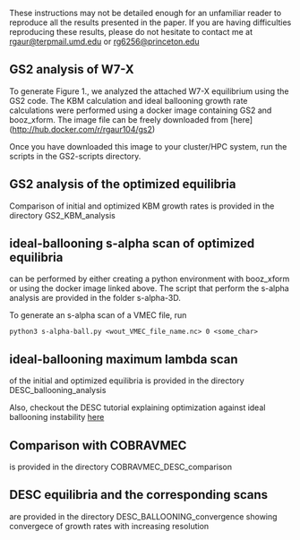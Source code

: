These instructions may not be detailed enough for an unfamiliar reader to reproduce all the results presented in the paper.
If you are having difficulties reproducing these results, please do not hesitate to contact me at rgaur@terpmail.umd.edu or rg6256@princeton.edu

## GS2 analysis of W7-X

To generate Figure 1., we analyzed the attached W7-X equilibrium using the GS2 code. The KBM calculation and ideal ballooning growth rate calculations were performed using a docker image containing GS2 and booz\_xform. The image file can be freely downloaded from [here] (http://hub.docker.com/r/rgaur104/gs2)

Once you have downloaded this image to your cluster/HPC system, run the scripts in the GS2-scripts directory.


## GS2 analysis of the optimized equilibria

Comparison of initial and optimized KBM growth rates is provided in the directory 
GS2\_KBM\_analysis


## ideal-ballooning s-alpha scan of optimized equilibria
can be performed by either creating a python environment with booz\_xform or using the docker image linked above.
The script that perform the s-alpha analysis are provided in the folder s-alpha-3D.

To generate an s-alpha scan of a VMEC file, run

```
python3 s-alpha-ball.py <wout_VMEC_file_name.nc> 0 <some_char>
```

## ideal-ballooning maximum lambda scan
of the initial and optimized equilibria is provided in the directory DESC\_ballooning\_analysis

Also, checkout the DESC tutorial explaining optimization against ideal ballooning instability [here](https://github.com/PlasmaControl/DESC/blob/master/docs/notebooks/tutorials/ideal_ballooning_stability.ipynb)


## Comparison with COBRAVMEC
is provided in the directory COBRAVMEC\_DESC\_comparison

## DESC equilibria and the corresponding scans
are provided in the directory DESC\_BALLOONING\_convergence showing convergece of growth rates with increasing resolution



